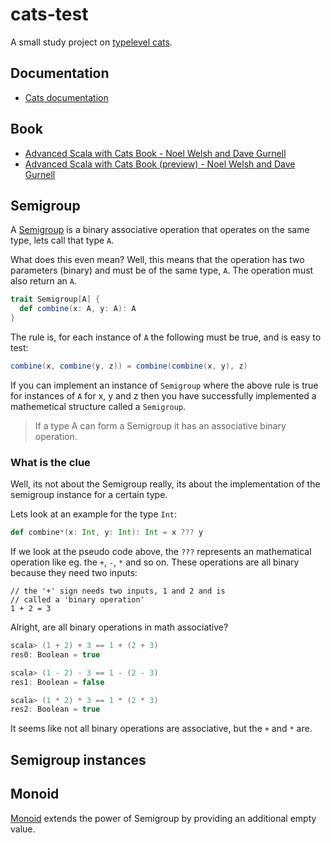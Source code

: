 # cats-test
A small study project on [typelevel cats](https://github.com/typelevel/cats).

## Documentation
- [Cats documentation](http://typelevel.org/cats/)

## Book
- [Advanced Scala with Cats Book - Noel Welsh and Dave Gurnell](http://underscore.io/books/advanced-scala/)
- [Advanced Scala with Cats Book (preview) - Noel Welsh and Dave Gurnell](https://s3-us-west-2.amazonaws.com/book-sample/advanced-scala-preview-with-full-toc.pdf)

## Semigroup
A [Semigroup](http://typelevel.org/cats/typeclasses/semigroup.html) is a binary associative operation that operates
on the same type, lets call that type `A`.

What does this even mean? Well, this means that the operation has two parameters (binary) and must be of the
same type, `A`. The operation must also return an `A`.

```scala
trait Semigroup[A] {
  def combine(x: A, y: A): A
}
```

The rule is, for each instance of `A` the following must be true, and is easy to test:

```scala
combine(x, combine(y, z)) = combine(combine(x, y), z)
```

If you can implement an instance of `Semigroup` where the above rule is true for instances of `A` for x, y and z
then you have successfully implemented a mathemetical structure called a `Semigroup`.

> If a type A can form a Semigroup it has an associative binary operation.

### What is the clue
Well, its not about the Semigroup really, its about the implementation of the semigroup instance for a certain type.

Lets look at an example for the type `Int`:

```scala
def combine*(x: Int, y: Int): Int = x ??? y
```

If we look at the pseudo code above, the `???` represents an mathematical operation like eg. the `+`, `-`, `*` and so on.
These operations are all binary because they need two inputs:

```scsala
// the '+' sign needs two inputs, 1 and 2 and is
// called a 'binary operation'
1 + 2 = 3
```

Alright, are all binary operations in math associative?

```scala
scala> (1 + 2) + 3 == 1 + (2 + 3)
res0: Boolean = true

scala> (1 - 2) - 3 == 1 - (2 - 3)
res1: Boolean = false

scala> (1 * 2) * 3 == 1 * (2 * 3)
res2: Boolean = true
```

It seems like not all binary operations are associative, but the `+` and `*` are.

## Semigroup instances


## Monoid
[Monoid](http://typelevel.org/cats/typeclasses/monoid.html) extends the power of Semigroup by providing an additional empty value.

```scala
```